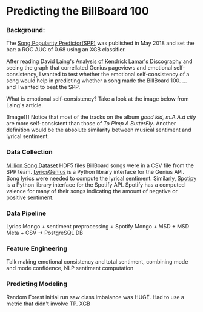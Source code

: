 # Predicting the BillBoard 100
### Background: 
The [Song Popularity Predictor(SPP)](https://towardsdatascience.com/song-popularity-predictor-1ef69735e380) was published in May 2018 and set the bar: a ROC AUC of 0.68 using an XGB classifier. 

After reading David Laing's [Analysis of Kendrick Lamar's Discography](https://davidklaing.com/blog/2017/05/07/kendrick-lamar-data-science.html) and seeing the graph that correllated Genius pageviews and emotional self-consistency, I wanted to test whether the emotional self-consistency of a song would help in predicting whether a song made the BillBoard 100. ... and I wanted to beat the SPP.

What is emotional self-consistency? Take a look at the image below from Laing's article. 

(Image)[]
Notice that most of the tracks on the album *good kid, m.A.A.d city* are more self-consistent than those of *To Pimp A ButterFly*. Another definition would be the absolute similarity between musical sentiment and lyrical sentiment. 

### Data Collection
[Million Song Dataset](http://millionsongdataset.com/) 
HDF5 files
BillBoard songs were in a CSV file from the SPP team.
[LyricsGenius](https://github.com/johnwmillr/LyricsGenius) is a Python library interface for the Genius API. Song lyrics were needed to compute the lyrical sentiment.
Similarly, [Spotipy](https://github.com/plamere/spotipy) is a Python library interface for the Spotify API. Spotify has a computed valence for many of their songs indicating the amount of negative or positive sentiment.

### Data Pipeline
Lyrics Mongo + sentiment preprocessing + Spotify Mongo + MSD + MSD Meta + CSV -> PostgreSQL DB

### Feature Engineering
Talk making emotional consistency and total sentiment, combining mode and mode confidence, NLP sentiment computation

### Predicting Modeling
Random Forest initial run
saw class imbalance was HUGE. Had to use a metric that didn't involve TP. 
XGB
